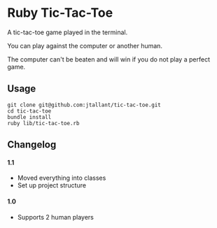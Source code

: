 # Ruby Tic-Tac-Toe

A tic-tac-toe game played in the terminal.

You can play against the computer or another human.

The computer can't be beaten and will win if you do not play a perfect game.

## Usage

`git clone git@github.com:jtallant/tic-tac-toe.git`  
`cd tic-tac-toe`  
`bundle install`  
`ruby lib/tic-tac-toe.rb`  

## Changelog

#### 1.1

* Moved everything into classes
* Set up project structure

#### 1.0

* Supports 2 human players